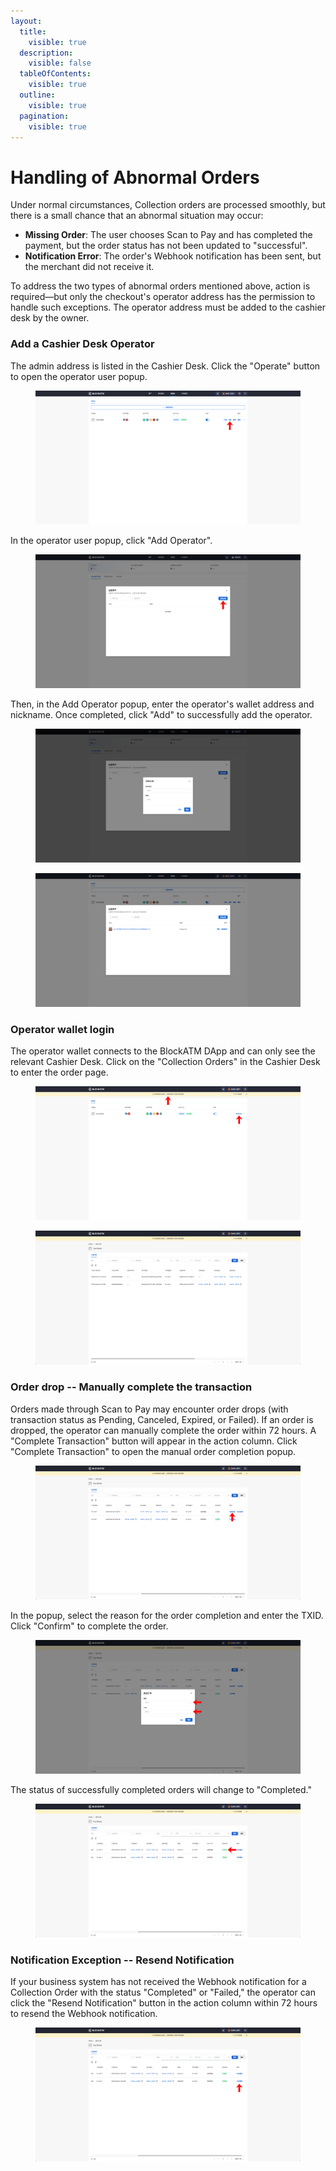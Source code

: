 ```yaml
---
layout:
  title:
    visible: true
  description:
    visible: false
  tableOfContents:
    visible: true
  outline:
    visible: true
  pagination:
    visible: true
---
```


# Handling of Abnormal Orders

Under normal circumstances, Collection orders are processed smoothly, but there is a small chance that an abnormal situation may occur:

* **Missing Order**: The user chooses Scan to Pay and has completed the payment, but the order status has not been updated to "successful".
* **Notification Error**: The order's Webhook notification has been sent, but the merchant did not receive it.

To address the two types of abnormal orders mentioned above, action is required—but only the checkout's operator address has the permission to handle such exceptions. The operator address must be added to the cashier desk by the owner.

### Add a Cashier Desk Operator

The admin address is listed in the Cashier Desk. Click the "Operate" button to open the operator user popup.

<figure><img src="../../../.gitbook/assets/76.png" alt=""><figcaption></figcaption></figure>

In the operator user popup, click "Add Operator".

<figure><img src="../../../.gitbook/assets/77.png" alt=""><figcaption></figcaption></figure>

Then, in the Add Operator popup, enter the operator's wallet address and nickname. Once completed, click "Add" to successfully add the operator.

<figure><img src="../../../.gitbook/assets/screencapture-backstage-b2b-pre-ufcfan-org-2025-04-24-19_40_26.png" alt=""><figcaption></figcaption></figure>

<figure><img src="../../../.gitbook/assets/screencapture-backstage-b2b-pre-ufcfan-org-cashier-2025-04-24-19_41_54 (1).png" alt=""><figcaption></figcaption></figure>

### Operator wallet login

The operator wallet connects to the BlockATM DApp and can only see the relevant Cashier Desk. Click on the "Collection Orders" in the Cashier Desk to enter the order page.

<figure><img src="../../../.gitbook/assets/78.png" alt=""><figcaption></figcaption></figure>

<figure><img src="../../../.gitbook/assets/image (1) (1).png" alt=""><figcaption></figcaption></figure>

### Order drop -- Manually complete the transaction

Orders made through Scan to Pay may encounter order drops (with transaction status as Pending, Canceled, Expired, or Failed). If an order is dropped, the operator can manually complete the order within 72 hours. A "Complete Transaction" button will appear in the action column. Click "Complete Transaction" to open the manual order completion popup.

<figure><img src="../../../.gitbook/assets/80.png" alt=""><figcaption></figcaption></figure>

In the popup, select the reason for the order completion and enter the TXID. Click "Confirm" to complete the order.

<figure><img src="../../../.gitbook/assets/81.png" alt=""><figcaption></figcaption></figure>

The status of successfully completed orders will change to "Completed."

<figure><img src="../../../.gitbook/assets/82.png" alt=""><figcaption></figcaption></figure>

### Notification Exception -- Resend Notification

If your business system has not received the Webhook notification for a Collection Order with the status "Completed" or "Failed," the operator can click the "Resend Notification" button in the action column within 72 hours to resend the Webhook notification.

<figure><img src="../../../.gitbook/assets/83.png" alt=""><figcaption></figcaption></figure>
